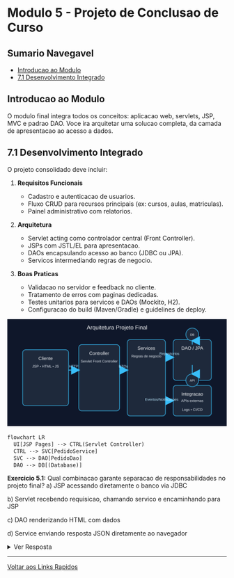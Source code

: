 # Modulo 5 - Projeto de Conclusao de Curso

## Sumario Navegavel
- [Introducao ao Modulo](#introducao-ao-modulo)
- [7.1 Desenvolvimento Integrado](#71-desenvolvimento-integrado)

## Introducao ao Modulo
O modulo final integra todos os conceitos: aplicacao web, servlets, JSP, MVC e padrao DAO. Voce ira arquitetar uma solucao completa, da camada de apresentacao ao acesso a dados.

## 7.1 Desenvolvimento Integrado
O projeto consolidado deve incluir:

1. **Requisitos Funcionais**
   - Cadastro e autenticacao de usuarios.
   - Fluxo CRUD para recursos principais (ex: cursos, aulas, matriculas).
   - Painel administrativo com relatorios.

2. **Arquitetura**
   - Servlet acting como controlador central (Front Controller).
   - JSPs com JSTL/EL para apresentacao.
   - DAOs encapsulando acesso ao banco (JDBC ou JPA).
   - Servicos intermediando regras de negocio.

3. **Boas Praticas**
   - Validacao no servidor e feedback no cliente.
   - Tratamento de erros com paginas dedicadas.
   - Testes unitarios para servicos e DAOs (Mockito, H2).
   - Configuracao do build (Maven/Gradle) e guidelines de deploy.

![Arquitetura do projeto final](../imagens/arquitetura_projeto_final.svg)

```mermaid
flowchart LR
  UI[JSP Pages] --> CTRL(Servlet Controller)
  CTRL --> SVC[PedidoService]
  SVC --> DAO[PedidoDao]
  DAO --> DB[(Database)]
```

**Exercicio 5.1:** Qual combinacao garante separacao de responsabilidades no projeto final?
a) JSP acessando diretamente o banco via JDBC

b) Servlet recebendo requisicao, chamando servico e encaminhando para JSP

c) DAO renderizando HTML com dados

d) Service enviando resposta JSON diretamente ao navegador

<details>
<summary>Ver Resposta</summary>

**Resposta:** b) Servlet recebendo requisicao, chamando servico e encaminhando para JSP

**Explicacao:** O controlador orquestra fluxo, os servicos aplicam regras e JSP renderiza. As outras opcoes quebram limites do MVC.
</details>

---

[Voltar aos Links Rapidos](../README.md#links-rapidos)
